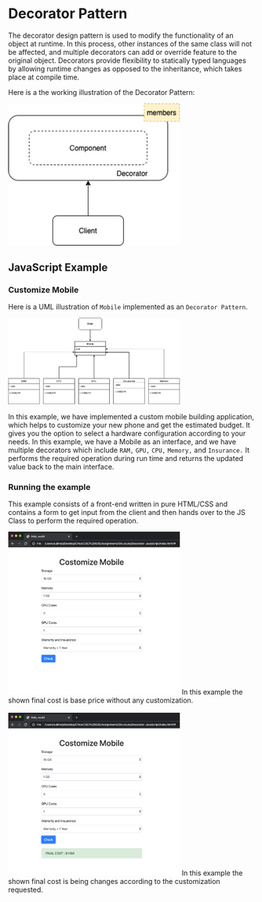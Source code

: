 # Decorator Pattern

The decorator design pattern is used to modify the functionality of an object at runtime. In this process, other instances of the same class will not be affected, and multiple decorators can add or override feature to the original object. Decorators provide flexibility to statically typed languages by allowing runtime changes as opposed to the inheritance, which takes place at compile time. 

Here is a the working illustration of the Decorator Pattern:

<img src="Decorator.png" width="350">

## JavaScript Example

### Customize Mobile

Here is a UML illustration of `Mobile` implemented as an `Decorator Pattern`.

<img src="Decorator_UML.png" width="350">

In this example, we have implemented a custom mobile building application, which helps to customize your new phone and get the estimated budget. It gives you the option to select a hardware configuration according to your needs. In this example, we have a Mobile as an interface, and we have multiple decorators which include `RAM,` `GPU,` `CPU,` `Memory,` and `Insurance.` It performs the required operation during run time and returns the updated value back to the main interface.


### Running the example

This example consists of a front-end written in pure HTML/CSS and contains a form to get input from the client and then hands over to the JS Class to perform the required operation.


<img src="S1.png" width="350">
In this example the shown final cost is base price without any customization.
<br><br>
<img src="S2.png" width="350">
In this example the shown final cost is being changes according to the customization requested.
<br>

